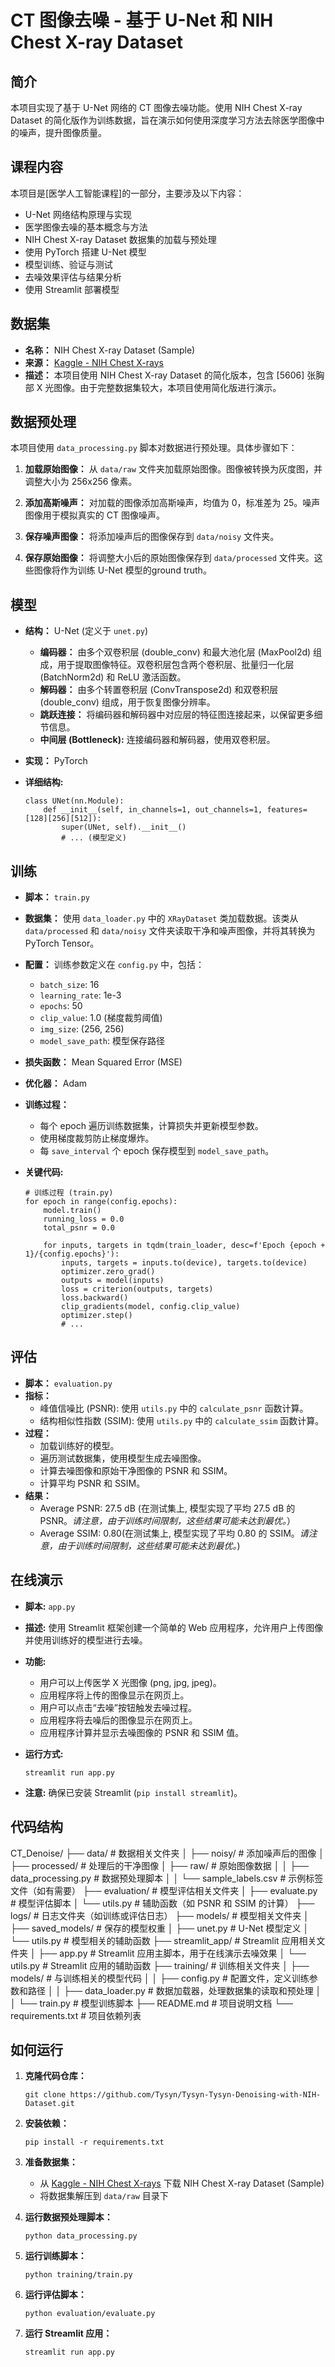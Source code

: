# CT 图像去噪 - 基于 U-Net 和 NIH Chest X-ray Dataset

## 简介

本项目实现了基于 U-Net 网络的 CT 图像去噪功能。使用 NIH Chest X-ray Dataset 的简化版作为训练数据，旨在演示如何使用深度学习方法去除医学图像中的噪声，提升图像质量。

## 课程内容

本项目是[医学人工智能课程]的一部分，主要涉及以下内容：

*   U-Net 网络结构原理与实现
*   医学图像去噪的基本概念与方法
*   NIH Chest X-ray Dataset 数据集的加载与预处理
*   使用 PyTorch 搭建 U-Net 模型
*   模型训练、验证与测试
*   去噪效果评估与结果分析
*   使用 Streamlit 部署模型

## 数据集

*   **名称：** NIH Chest X-ray Dataset (Sample)
*   **来源：** [Kaggle - NIH Chest X-rays](https://www.kaggle.com/datasets/nih-chest-xrays/sample?resource=download)
*   **描述：** 本项目使用 NIH Chest X-ray Dataset 的简化版本，包含 [5606] 张胸部 X 光图像。由于完整数据集较大，本项目使用简化版进行演示。

## 数据预处理

本项目使用 `data_processing.py` 脚本对数据进行预处理。具体步骤如下：

1.  **加载原始图像：** 从 `data/raw` 文件夹加载原始图像。图像被转换为灰度图，并调整大小为 256x256 像素。

2.  **添加高斯噪声：** 对加载的图像添加高斯噪声，均值为 0，标准差为 25。噪声图像用于模拟真实的 CT 图像噪声。

3.  **保存噪声图像：** 将添加噪声后的图像保存到 `data/noisy` 文件夹。

4.  **保存原始图像：** 将调整大小后的原始图像保存到 `data/processed` 文件夹。这些图像将作为训练 U-Net 模型的ground truth。

## 模型

*   **结构：** U-Net (定义于 `unet.py`)
    *   **编码器：** 由多个双卷积层 (double_conv) 和最大池化层 (MaxPool2d) 组成，用于提取图像特征。双卷积层包含两个卷积层、批量归一化层 (BatchNorm2d) 和 ReLU 激活函数。
    *   **解码器：** 由多个转置卷积层 (ConvTranspose2d) 和双卷积层 (double_conv) 组成，用于恢复图像分辨率。
    *   **跳跃连接：** 将编码器和解码器中对应层的特征图连接起来，以保留更多细节信息。
    *   **中间层 (Bottleneck):** 连接编码器和解码器，使用双卷积层。
*   **实现：** PyTorch
*   **详细结构:**
    
    ```
    class UNet(nn.Module):
        def __init__(self, in_channels=1, out_channels=1, features=[128][256][512]):
            super(UNet, self).__init__()
            # ... (模型定义)
    ```

## 训练

*   **脚本：** `train.py`
*   **数据集：** 使用 `data_loader.py` 中的 `XRayDataset` 类加载数据。该类从 `data/processed` 和 `data/noisy` 文件夹读取干净和噪声图像，并将其转换为 PyTorch Tensor。
*   **配置：** 训练参数定义在 `config.py` 中，包括：
    
    *   `batch_size`: 16
    *   `learning_rate`: 1e-3
    *   `epochs`: 50
    *   `clip_value`: 1.0 (梯度裁剪阈值)
    *   `img_size`: (256, 256)
    *   `model_save_path`: 模型保存路径
*   **损失函数：** Mean Squared Error (MSE)
*   **优化器：** Adam
*   **训练过程：**
    
    *   每个 epoch 遍历训练数据集，计算损失并更新模型参数。
    *   使用梯度裁剪防止梯度爆炸。
    *   每 `save_interval` 个 epoch 保存模型到 `model_save_path`。
*   **关键代码:**
    ```
    # 训练过程 (train.py)
    for epoch in range(config.epochs):
        model.train()
        running_loss = 0.0
        total_psnr = 0.0
    
        for inputs, targets in tqdm(train_loader, desc=f'Epoch {epoch + 1}/{config.epochs}'):
            inputs, targets = inputs.to(device), targets.to(device)
            optimizer.zero_grad()
            outputs = model(inputs)
            loss = criterion(outputs, targets)
            loss.backward()
            clip_gradients(model, config.clip_value)
            optimizer.step()
            # ...
    ```

## 评估

*   **脚本：** `evaluation.py`
*   **指标：**
    *   峰值信噪比 (PSNR): 使用 `utils.py` 中的 `calculate_psnr` 函数计算。
    *   结构相似性指数 (SSIM): 使用 `utils.py` 中的 `calculate_ssim` 函数计算。
*   **过程：**
    *   加载训练好的模型。
    *   遍历测试数据集，使用模型生成去噪图像。
    *   计算去噪图像和原始干净图像的 PSNR 和 SSIM。
    *   计算平均 PSNR 和 SSIM。
*   **结果：**
    *   Average PSNR:  27.5 dB (在测试集上, 模型实现了平均 27.5 dB 的 PSNR。*请注意，由于训练时间限制，这些结果可能未达到最优。*）
    *   Average SSIM: 0.80(在测试集上, 模型实现了平均 0.80 的 SSIM。*请注意，由于训练时间限制，这些结果可能未达到最优。*)

## 在线演示

*   **脚本:** `app.py`
*   **描述:** 使用 Streamlit 框架创建一个简单的 Web 应用程序，允许用户上传图像并使用训练好的模型进行去噪。
*   **功能:**
    
    *   用户可以上传医学 X 光图像 (png, jpg, jpeg)。
    *   应用程序将上传的图像显示在网页上。
    *   用户可以点击“去噪”按钮触发去噪过程。
    *   应用程序将去噪后的图像显示在网页上。
    *   应用程序计算并显示去噪图像的 PSNR 和 SSIM 值。
*   **运行方式:**
    ```
    streamlit run app.py
    ```
*   **注意:** 确保已安装 Streamlit (`pip install streamlit`)。

## 代码结构

CT_Denoise/
├── data/ # 数据相关文件夹
│ ├── noisy/ # 添加噪声后的图像
│ ├── processed/ # 处理后的干净图像
│ ├── raw/ # 原始图像数据
│ │ ├── data_processing.py # 数据预处理脚本
│ │ └── sample_labels.csv # 示例标签文件（如有需要）
├── evaluation/ # 模型评估相关文件夹
│ ├── evaluate.py # 模型评估脚本
│ └── utils.py # 辅助函数（如 PSNR 和 SSIM 的计算）
├── logs/ # 日志文件夹（如训练或评估日志）
├── models/ # 模型相关文件夹
│ ├── saved_models/ # 保存的模型权重
│ ├── unet.py # U-Net 模型定义
│ └── utils.py # 模型相关的辅助函数
├── streamlit_app/ # Streamlit 应用相关文件夹
│ ├── app.py # Streamlit 应用主脚本，用于在线演示去噪效果
│ └── utils.py # Streamlit 应用的辅助函数
├── training/ # 训练相关文件夹
│ ├── models/ # 与训练相关的模型代码
│ │ ├── config.py # 配置文件，定义训练参数和路径
│ │ ├── data_loader.py # 数据加载器，处理数据集的读取和预处理
│ │ └── train.py # 模型训练脚本
├── README.md # 项目说明文档
└── requirements.txt # 项目依赖列表

## 如何运行

1.  **克隆代码仓库：**

    ```
    git clone https://github.com/Tysyn/Tysyn-Tysyn-Denoising-with-NIH-Dataset.git
    ```

2.  **安装依赖：**

    ```
    pip install -r requirements.txt
    ```

3.  **准备数据集：**

    *   从 [Kaggle - NIH Chest X-rays](https://www.kaggle.com/datasets/nih-chest-xrays/sample?resource=download) 下载 NIH Chest X-ray Dataset (Sample)
    *   将数据集解压到 `data/raw` 目录下

4.  **运行数据预处理脚本：**

    ```
    python data_processing.py
    ```

5.  **运行训练脚本：**

    ```
    python training/train.py
    ```

6.  **运行评估脚本：**

    ```
    python evaluation/evaluate.py
    ```
7.  **运行 Streamlit 应用：**
    
     ```
     streamlit run app.py
     ```
